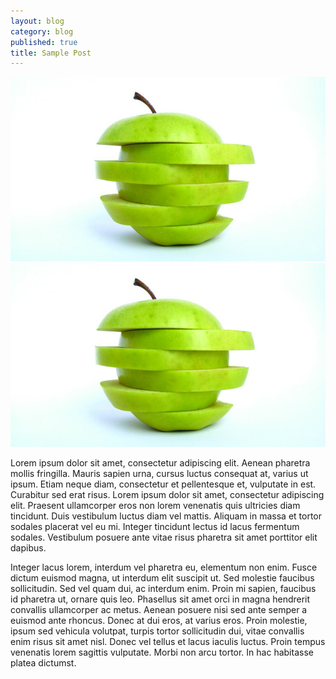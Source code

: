 ```yaml
---
layout: blog
category: blog
published: true
title: Sample Post
---
```



![apple](/assets/media/apple.jpg)
![apple.jpg](/assets/media/apple.jpg)

Lorem ipsum dolor sit amet, consectetur adipiscing elit. Aenean pharetra
mollis fringilla. Mauris sapien urna, cursus luctus consequat at, varius ut
ipsum. Etiam neque diam, consectetur et pellentesque et, vulputate in est.
Curabitur sed erat risus. Lorem ipsum dolor sit amet, consectetur adipiscing
elit. Praesent ullamcorper eros non lorem venenatis quis ultricies diam
tincidunt. Duis vestibulum luctus diam vel mattis. Aliquam in massa et tortor
sodales placerat vel eu mi. Integer tincidunt lectus id lacus fermentum
sodales. Vestibulum posuere ante vitae risus pharetra sit amet porttitor elit
dapibus.

Integer lacus lorem, interdum vel pharetra eu, elementum non enim. Fusce
dictum euismod magna, ut interdum elit suscipit ut. Sed molestie faucibus
sollicitudin. Sed vel quam dui, ac interdum enim. Proin mi sapien, faucibus id
pharetra ut, ornare quis leo. Phasellus sit amet orci in magna hendrerit
convallis ullamcorper ac metus. Aenean posuere nisi sed ante semper a euismod
ante rhoncus. Donec at dui eros, at varius eros. Proin molestie, ipsum sed
vehicula volutpat, turpis tortor sollicitudin dui, vitae convallis enim risus
sit amet nisl. Donec vel tellus et lacus iaculis luctus. Proin tempus
venenatis lorem sagittis vulputate. Morbi non arcu tortor. In hac habitasse
platea dictumst.

